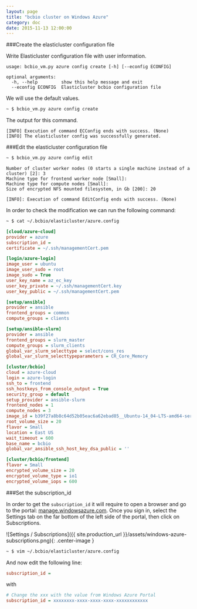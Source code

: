 ```yaml
---
layout: page
title: "bcbio cluster on Windows Azure"
category: doc
date: 2015-11-13 12:00:00
---
```


###Create the elasticluster configuration file

Write Elasticluster configuration file with user information.

```
usage: bcbio_vm.py azure config create [-h] [--econfig ECONFIG]

optional arguments:
  -h, --help         show this help message and exit
  --econfig ECONFIG  Elasticluster bcbio configuration file
```

We will use the default values.

```bash
~ $ bcbio_vm.py azure config create
```

The output for this command.

```
[INFO] Execution of command ECConfig ends with success. (None)
[INFO] The elasticluster config was successfully generated.
```

###Edit the elasticluster configuration file

```bash
~ $ bcbio_vm.py azure config edit
```

```
Number of cluster worker nodes (0 starts a single machine instead of a cluster) [2]: 3    
Machine type for frontend worker node [Small]: 
Machine type for compute nodes [Small]: 
Size of encrypted NFS mounted filesystem, in Gb [200]: 20

[INFO]: Execution of command EditConfig ends with success. (None)
```

In order to check the modification we can run the following command:

```bash
~ $ cat ~/.bcbio/elasticluster/azure.config
```

```ini
[cloud/azure-cloud]
provider = azure
subscription_id = 
certificate = ~/.ssh/managementCert.pem

[login/azure-login]
image_user = ubuntu
image_user_sudo = root
image_sudo = True
user_key_name = az_ec_key
user_key_private = ~/.ssh/managementCert.key
user_key_public = ~/.ssh/managementCert.pem

[setup/ansible]
provider = ansible
frontend_groups = common
compute_groups = clients

[setup/ansible-slurm]
provider = ansible
frontend_groups = slurm_master
compute_groups = slurm_clients
global_var_slurm_selecttype = select/cons_res
global_var_slurm_selecttypeparameters = CR_Core_Memory

[cluster/bcbio]
cloud = azure-cloud
login = azure-login
ssh_to = frontend
ssh_hostkeys_from_console_output = True
security_group = default
setup_provider = ansible-slurm
frontend_nodes = 1
compute_nodes = 3
image_id = b39f27a8b8c64d52b05eac6a62ebad85__Ubuntu-14_04-LTS-amd64-server-20140414-en-us-30GB
root_volume_size = 20
flavor = Small
location = East US
wait_timeout = 600
base_name = bcbio
global_var_ansible_ssh_host_key_dsa_public = ''

[cluster/bcbio/frontend]
flavor = Small
encrypted_volume_size = 20
encrypted_volume_type = io1
encrypted_volume_iops = 600
```

###Set the subscription_id

In order to get the `subscription_id` it will require to open a browser and go to the portal: [manage.windowsazure.com](https://manage.windowsazure.com). Once you sign in, select the Settings tab on the far bottom of the left side of the portal, then click on Subscriptions.

![Settings / Subscriptions]({{ site.production_url }}/assets/windows-azure-subscriptions.png){: .center-image }

```bash
~ $ vim ~/.bcbio/elasticluster/azure.config
```

And now edit the following line:

```ini
subscription_id = 
```

with

```ini
# Change the xxx with the value from Windows Azure Portal
subscription_id = xxxxxxxx-xxxx-xxxx-xxxx-xxxxxxxxxxxx
```
